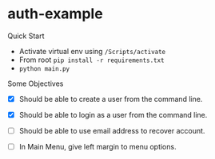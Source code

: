 # auth-example

Quick Start  
* Activate virtual env using `/Scripts/activate`
* From root `pip install -r requirements.txt`
* `python main.py`

Some Objectives 
- [X] Should be able to create a user from the command line.  
- [X] Should be able to login as a user from the command line.  
- [ ] Should be able to use email address to recover account.  
- [ ] In Main Menu, give left margin to menu options.

